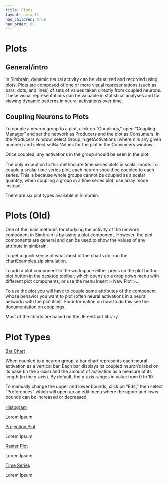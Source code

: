 ```yaml
---
title: Plots
layout: default
has_children: true
nav_order: 65
---
```


# Plots

## General/intro

In Simbrain, dynamic neural activity can be visualized and recorded using plots. Plots are composed of one or more visual representations (such as bars, dots, and lines) of sets of values taken directly from coupled neurons. These visual representations can be valuable in statistical analyses and for viewing dynamic patterns in neural activations over time. 

## Coupling Neurons to Plots

To couple a neuron group to a plot, click on “Couplings,” open “Coupling Manager” and set the network as Producers and the plot as Consumers. In the Producers window, select Group_n:getActivations (where n is any given number) and select setBarValues for the plot in the Consumers window. 

Once coupled, any activations in the group should be seen in the plot.

The only exception to this method are time series plots in scalar mode. To couple a scalar time series plot, each neuron should be coupled to each series. This is because whole groups cannot be coupled as a scalar quantity, when coupling a group in a time series plot, use array mode instead.

There are six plot types available in Simbrain.

# Plots (Old)

One of the main methods for studying the activity of the network component in Simbrain is by using a plot component. However, the plot components are general and can be used to show the values of any attribute in simbrain.

To get a quick sense of what most of the charts do, run the chartExamples.zip simulation.

To add a plot component to the workspace either press on the plot button plot button  in the desktop toolbar, which opens up a drop down menu with different plot components, or use the menu Insert > New Plot >...

To use the plot you will have to couple some attributes of the component whose behavior you want to plot (often neural activations in a neural network) with the plot itself.   For information on how to do this see the documentation on couplings.

Most of the charts are based on the JFreeChart library.

# Plot Types

[Bar Chart](barChart.html)

When coupled to a neuron group, a bar chart represents each neural activation as a vertical bar. Each bar displays its coupled neuron’s label on its base (in the x-axis) and the amount of activation as a measure of its length (in the y-axis). By default, the y-axis ranges in value from 0 to 10. 

To manually change the upper and lower bounds, click on “Edit,” then select “Preferences” which will open up an edit menu where the upper and lower bounds can be increased or decreased.


[Histogram](histogram.html)

Lorem Ipsum

[Projection Plot](projectionPlot.html)

Lorem Ipsum

[Raster Plot](rasterPlot.html)

Lorem Ipsum

[Time Series](timeSeries.html)

Lorem Ipsum

